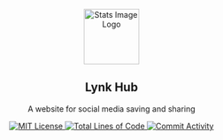 <p align="center">
 <img width="100px" src="https://res.cloudinary.com/anuraghazra/image/upload/v1594908242/logo_ccswme.svg" align="center" alt="Stats Image Logo" />
 <h2 align="center">Lynk Hub</h2>
 <p align="center">A website for social media saving and sharing</p>
</p>

<p align="center">
    <a href="https://github.com/f-habibCA/LynkHub/blob/main/LICENSE">
      <img alt="MIT License" src="https://img.shields.io/github/license/f-habibCA/LynkHub" />
    </a>
    <a href="https://github.com/f-habibCA/LynkHub">
      <img alt="Total Lines of Code" src="https://img.shields.io/tokei/lines/github/f-habibCA/LynkHub" />
    </a>
    <a href="https://github.com/f-habibCA/LynkHub">
      <img alt="Commit Activity" src="https://img.shields.io/github/commit-activity/w/f-habibCA/LynkHub?color=red" />
    </a>
  </p>
